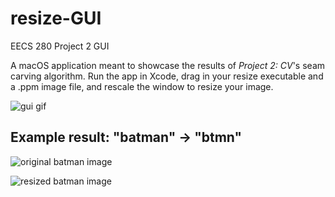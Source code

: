 # resize-GUI
EECS 280 Project 2 GUI

A macOS application meant to showcase the results of *Project 2: CV*'s seam carving algorithm. Run the app in Xcode, drag in your resize executable and a .ppm image file, and rescale the window to resize your image.

![gui gif](https://github.com/oalejel/resize-GUI/blob/master/resize-gif.gif)

## Example result: "batman" -> "btmn"
![original batman image](https://github.com/oalejel/resize-GUI/blob/master/batman.png)

![resized batman image](https://github.com/oalejel/resize-GUI/blob/master/batman-shrunk.png)


